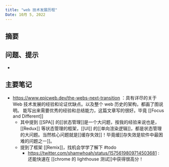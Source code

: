 ```yaml
---
title: "web 技术发展历程"
Date: 10月 5, 2022
---
```

## 摘要

## 问题、提示
-  

## 主要笔记
- https://www.epicweb.dev/the-webs-next-transition ：具有详尽的关于 Web 技术发展的经验和论证优缺点。以及整个 web 历史的架构，都画了图说明。 能写出来需要优秀的经验和总结能力，这篇文章写的很好。毕竟 [[Focus and Different]]
	- 其中提到 [[SPA]] 的[[状态管理]]是一个大问题，按我的经验来说也是，[[Redux]] 等状态管理的框架，[[UI]] 的[[单向渲染逻辑]]，都是状态管理的大问题。当然核心问题就是[[缓存失效]]！毕竟缓[[存失效是软件中最困难的问题之一]]。
	- 提到了框架 [[Remix]]，找机会学学了解下 #todo  
		- https://twitter.com/shamwhoah/status/1575619809714503681 : 还能快速在 [[chrome 的 lighthouse 测试]]中获得很高分！

